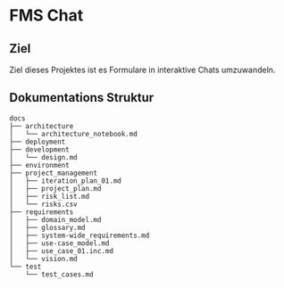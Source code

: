 # FMS Chat
## Ziel
Ziel dieses Projektes ist es Formulare in interaktive Chats umzuwandeln.
## Dokumentations Struktur
```
docs
├── architecture
│   └── architecture_notebook.md
├── deployment
├── development
│   └── design.md
├── environment
├── project_management
│   ├── iteration_plan_01.md
│   ├── project_plan.md
│   ├── risk_list.md
│   └── risks.csv
├── requirements
│   ├── domain_model.md
│   ├── glossary.md
│   ├── system-wide_requirements.md
│   ├── use-case_model.md
│   ├── use_case_01.inc.md
│   └── vision.md
└── test
    └── test_cases.md
```
